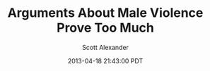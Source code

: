 ---
layout: podcast
title: "Arguments About Male Violence Prove Too Much"
author: Scott Alexander
description: https://slatestarcodex.com/2013/04/18/schrodingers-rapist-proves-too-much/
date: 2013-04-18 21:43:00 PDT
length: 176096
duration: 44
guid: schrodingers-rapist-proves-too-much
---